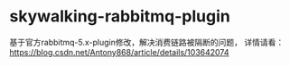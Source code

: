 # skywalking-rabbitmq-plugin
基于官方rabbitmq-5.x-plugin修改，解决消费链路被隔断的问题，
详情请看：https://blog.csdn.net/Antony868/article/details/103642074
